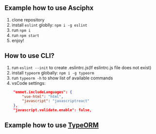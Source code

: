 ## Example how to use Asciphx
1. clone repository 
2. install `eslint` globlly: `npm i -g eslint`
3. run `npm i`
4. run `npm start`
5. enjoy!

## How to use CLI?
1. run `eslint --init` to create .eslintrc.js(If eslintrc.js file does not exist)
2. install `typeorm` globally: `npm i -g typeorm`
3. run `typeorm -h` to show list of available commands
4. vsCode settings:
```json
    "emmet.includeLanguages": {
        "vue-html": "html",
        "javascript": "javascriptreact"
    },
    "javascript.validate.enable": false,
```

## Example how to use [TypeORM](https://github.com/typeorm/typeorm)
